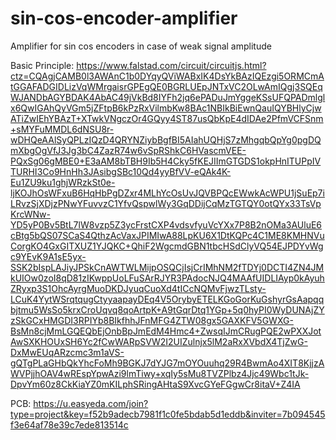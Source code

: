 # sin-cos-encoder-amplifier
Amplifier for sin cos encoders in case of weak signal amplitude 


Basic Principle: 
https://www.falstad.com/circuit/circuitjs.html?ctz=CQAgjCAMB0l3AWAnC1b0DYqyQViWABxIK4DsYkBAzIQEzgi5ORMCmAtGGAFADGIDLizVqWMrgaisrGPEgQE0BGRLUEpJNTxVC2OLwAmIQgj3SQEqWJANDbAGYBDAK4AbAC49jVkBd8IYFh2jq6ePADuJmYggeKSsUFQPADmlglx6QwIGAhQyVGm5jZFtpB6kPzRxVilmbKw8BAc1NBIkBiEwnQauIQYBHlyCjwATiZwIEhYBAzT+XTwkVNgczOr4GQyy4ST87usQbKpE4dIDAe2PfmVCFSnm+sMYFuMMDL6dNSU8r-wDHQeAAlSyQPLzIQzD4QRYNZiybBgfBI5AIahUQHjS7zMhgqbQpYg0pgDQmXbgOgVfJ3Jg3bC4ZazR74w6vSpRShkC6HVascmVEE-PQxSg06gMBE0+E3aAM8bTBH9Ib5H4Cky5fKEJIImGTGDS1okpHnITUPpIVTURHI3Co9HnHh3JAsibgSBc10Qd4yyBfVV-eQAk4K-Eu1ZU9ku1ghjWRzkSt0e-ljKOJhOsWFxuB6HqHbPgDZxr4MLhYcOsUvJQVBPQcEWwkAcWPU1jSuEp7iLRvzSjXDjzPNwYFuvvzC1YfvQspwlWy3GqDDijCqMzTGTQY0otQYx33TsVpKrcWNw-YD5yP0Bv5BtL7lW8vzp5Z3ycFrstCXP4vdsvfyuVcYXx7P8B2nOMa3AUluE6cBtg5bQS07SCaS4QthzAcVaxJPIMIwA88LpKU6X1DtKQPc4C1ME8KMHNVuCorgKO4GxGITXUZ1YJQKC+QhiF2WgcmdGBN1tbcHSdClyVQ54EJPDYvWgc9YEvK9A1sE5yx-SSK2bIspLAJiyJPSkCnAWTWLMijpOSQCjIsjCrIMhNM2fTDYj0DCTI4ZN4JMkUIOw0zoI8qD81zIKwppUoLFuSArRJYR3PAdocNJQ4MAAfUIDLIAyp0kAyuhZRyxp3S1OhcAyrgMuoDKDJyuqCuoXd4tICcNQMvFjwzTLsty-LCuK4YytWSrqtqugCtyyaapayDEq4V5OrybyETELKGoGorKuGshyrGsAapqqbjtmu5WsSo5krxCroUqvq8qoArtpK+A9tGqrDtq1YGp+5q0hyPI0WyDUNAjZYzSkGCxHMGDI3RPIYb8BIkfhhJFnMFG4ZTW08gx5GAXKFV5GWXG-BsMn8cjMmLGQEQbEjOnbBpJmEdM4Hmc4+ZwsqIJmCRugPQE2wPXXJotAwSXKHOUxSH6Yc2fCwWARpSVW2I2UIZulnjx5lM2aRxXVbdX4TjZwG-DxMwEUqARzcmc3m1aVS-gQTgPLaGHbQkYhcFoMh9BGKJ7dYJG7mOYOuuhq29R4BwmAo4XIT8KjjzAWVPjjhOAV4wREspYpwAzi9lmTiwy+xqIy5sMu8TVZPlbz4Jjc49Wbc1tJk-DpvYm60z8CkKiaYZ0mKILphSRingAHtaS9XvcGYeFGgwCr8itaV+Z4IA


PCB: https://u.easyeda.com/join?type=project&key=f52b9adecb7981f1c0fe5bdab5d1eddb&inviter=7b094545f3e64af78e39c7ede813514c
